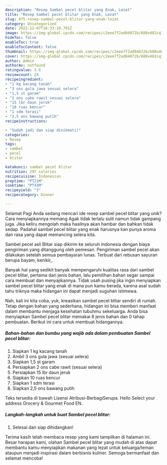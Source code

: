 ```yaml
---
description: "Resep Sambel pecel blitar yang Enak, Lezat"
title: "Resep Sambel pecel blitar yang Enak, Lezat"
slug: 975-resep-sambel-pecel-blitar-yang-enak-lezat
category: Uncategorized
date: 2022-12-07T16:33:10.791Z
image: https://img-global.cpcdn.com/recipes/c2eee7f2ad04072b/680x482cq70/sambel-pecel-blitar-foto-resep-utama.jpg
hideToc: false
enableToc: true
enableTocContent: false
thumbnail: https://img-global.cpcdn.com/recipes/c2eee7f2ad04072b/680x482cq70/sambel-pecel-blitar-foto-resep-utama.jpg
cover: https://img-global.cpcdn.com/recipes/c2eee7f2ad04072b/680x482cq70/sambel-pecel-blitar-foto-resep-utama.jpg
author: Admin
authorAv: notfound
ratingvalue: 3.6
reviewcount: 24
recipeingredient:
- "1 kg kacang tanah"
- "3 ons gula jawa sesuai selera"
- "1,5 st garam"
- "2 ons cabe rawit sesuai selera"
- "15 lbr daun jeruk"
- "10 ruas kencur"
- "1 sdm terasi"
- "2,5 ons bawang putih"
recipeinstructions:

- "Sudah jadi dan siap dinikmati!"
categories:
- Resep
tags:
- sambel
- pecel
- blitar

katakunci: sambel pecel blitar 
nutrition: 297 calories
recipecuisine: Indonesian
preptime: "PT21M"
cooktime: "PT43M"
recipeyield: "3"
recipecategory: Dinner

---
```



Selamat Pagi Anda sedang mencari ide resep sambel pecel blitar yang unik? Cara menyiapkannya memang Agak tidak terlalu sulit namun tidak gampang juga. Jika keliru mengolah maka hasilnya akan hambar dan bahkan tidak sedap. Padahal sambel pecel blitar yang enak harusnya kan punya aroma dan rasa yang dapat memancing selera kita.


Sambel pecel asli Blitar siap dikirim ke seluruh Indonesia dengan biaya pengiriman yang ditanggung oleh pemesan. Pengiriman sambel pecel akan dilakukan setelah semua pembayaran lunas. Terbuat dari rebusan sayuran berupa bayam, kenikir,.

Banyak hal yang sedikit banyak mempengaruhi kualitas rasa dari sambel pecel blitar, pertama dari jenis bahan, lalu pemilihan bahan segar sampai cara membuat dan menyajikannya. Tidak usah pusing jika ingin menyiapkan sambel pecel blitar yang enak di mana pun kamu berada, karena asal sudah tahu triknya maka hidangan ini dapat menjadi suguhan istimewa.


Nah, kali ini kita coba, yuk, kreasikan sambel pecel blitar sendiri di rumah. Tetap dengan bahan yang sederhana, hidangan ini bisa memberi manfaat dalam membantu menjaga kesehatan tubuhmu sekeluarga. Anda bisa menyiapkan Sambel pecel blitar memakai 8 jenis bahan dan 0 tahap pembuatan. Berikut ini cara untuk membuat hidangannya.

<!--inarticleads1-->

##### Bahan-bahan dan bumbu yang wajib ada dalam pembuatan Sambel pecel blitar:

1. Siapkan 1 kg kacang tanah
1. Ambil 3 ons gula jawa (sesuai selera)
1. Siapkan 1,5 st garam
1. Persiapkan 2 ons cabe rawit (sesuai selera)
1. Persiapkan 15 lbr daun jeruk
1. Siapkan 10 ruas kencur
1. Siapkan 1 sdm terasi
1. Siapkan 2,5 ons bawang putih


Teks tersedia di bawah Lisensi Atribusi-BerbagiSerupa. Hello Select your address Grocery &amp; Gourmet Food EN. 

<!--inarticleads2-->

##### Langkah-langkah untuk buat Sambel pecel blitar:


1. Selesai dan siap dihidangkan!



Terima kasih telah membaca resep yang kami tampilkan di halaman ini. Besar harapan kami, olahan Sambel pecel blitar yang mudah di atas dapat membantu kamu menyiapkan makanan yang lezat untuk keluarga/teman ataupun menjadi inspirasi dalam berbisnis kuliner. Semoga bermanfaat dan selamat mencoba!
